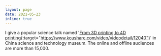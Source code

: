 ```yaml
---
layout: page
date: 2021-05-23
inline: true
---
```


I give a popular science talk named '[From 3D printing to 4D printing](https://www.koushare.com/video/videodetail/12040){:target="https://www.koushare.com/video/videodetail/12040"}' in China science and technology museum. The online and offline audiences are more than 15,000.

